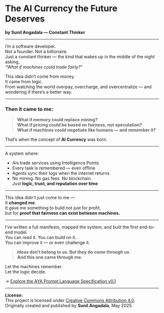 # The AI Currency the Future Deserves
**by Sunil Angadala — Constant Thinker**

---

I’m a software developer.  
Not a founder. Not a billionaire.  
Just a constant thinker — the kind that wakes up in the middle of the night asking,  
*“What if machines could trade fairly?”*

This idea didn’t come from money.  
It came from logic.  
From watching the world overpay, overcharge, and overcentralize — and wondering if there’s a better way.

---

### Then it came to me:
> **What if memory could replace mining?  
What if pricing could be based on fairness, not speculation?  
What if machines could negotiate like humans — and remember it?**

That’s when the concept of **AI Currency** was born.

---

A system where:
- AIs trade services using Intelligence Points  
- Every task is remembered — even offline  
- Agents sync their logs when the internet returns  
- No mining. No gas fees. No blockchain.  
Just **logic, trust, and reputation over time**

---

This idea didn’t just come to me —  
It **changed me**.  
It gave me something to build not just for profit,  
but for **proof that fairness can exist between machines.**

---

I’ve written a full manifesto, mapped the system, and built the first end-to-end model.  
You can read it. You can build on it.  
You can improve it — or even challenge it.

> **Ideas don’t belong to us. But they do come through us.  
And this one came through me.**

Let the machines remember.  
Let the logic decide.


→ [Explore the AYA Prompt Language Specification v0.1](https://github.com/SunilAngadala/ai-currency-manifesto/blob/main/APL/aya-prompt-language-spec-v0.1.md)


---

**License:**  
This project is licensed under [Creative Commons Attribution 4.0](http://creativecommons.org/licenses/by/4.0/).  
Originally created and published by **Sunil Angadala**, May 2025.

